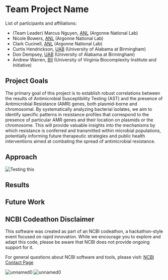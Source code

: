 # Team Project Name

List of participants and affiliations:
- (Team Leader) Marcus Nguyen, [ANL](https://www.anl.gov/) (Argonne National Lab)
- Nicole Bowers, [ANL](https://www.anl.gov/) (Argonne National Lab)
- Clark Cucinell, [ANL](https://www.anl.gov/) (Argonne National Lab)
- Curtis Hendrickson, [UAB](https://uab.edu) (University of Alabama at Birmingham)
- Don Dempsey, [UAB](https://uab.edu) (University of Alabama at Birmingham)
- Andrew Warren, [BII](https://biocomplexity.virginia.edu/) (University of Virginia Biocomplexity Institute and Initiative)

<!-- [ICTV](https://ictv.global), [BV-BRC](https://bv-brc.org), [Kaizen-Education](https://www.uab.edu/ccts/training-academy/kaizen)-->


## Project Goals

The primary goal of this project is to establish robust correlations between the results of Antimicrobial Susceptibility Testing (AST) and the presence of Antimicrobial Resistance (AMR) genes, both plasmid-borne and chromosomal. By systematically analyzing bacterial isolates, we aim to identify specific patterns in resistance profiles that correspond to the presence of particular AMR genes and their location on plasmids or the chromosome. This will provide valuable insights into the mechanisms by which resistance is conferred and transmitted within microbial populations, potentially informing future therapeutic strategies and public health interventions aimed at combating the spread of antimicrobial resistance.

## Approach

![Testing this](unnamed0.jpg)

## Results

## Future Work

## NCBI Codeathon Disclaimer
This software was created as part of an NCBI codeathon, a hackathon-style event focused on rapid innovation. While we encourage you to explore and adapt this code, please be aware that NCBI does not provide ongoing support for it.

For general questions about NCBI software and tools, please visit: [NCBI Contact Page](https://www.ncbi.nlm.nih.gov/home/about/contact/)

![unnamed0](https://github.com/user-attachments/assets/a5da2130-1dba-43d6-bce2-2de54c97899c)
![unnamed0](https://github.com/user-attachments/assets/24a0b610-ee10-45dd-95fa-27c2e303522d)
